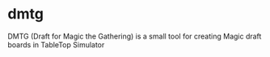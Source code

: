 # dmtg
DMTG (Draft for Magic the Gathering) is a small tool for creating Magic draft boards in TableTop Simulator
